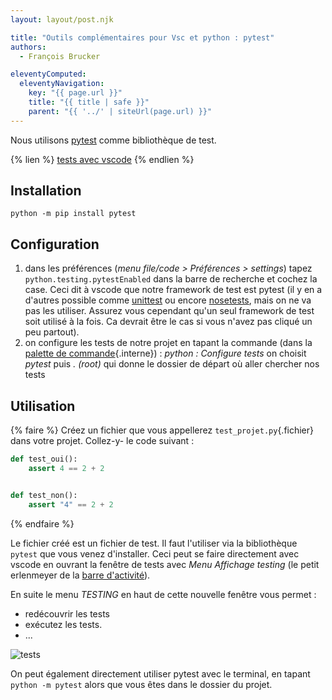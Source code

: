 ```yaml
---
layout: layout/post.njk

title: "Outils complémentaires pour Vsc et python : pytest"
authors:
  - François Brucker

eleventyComputed:
  eleventyNavigation:
    key: "{{ page.url }}"
    title: "{{ title | safe }}"
    parent: "{{ '../' | siteUrl(page.url) }}"
---
```


Nous utilisons [pytest](https://docs.pytest.org/) comme bibliothèque de test.

{% lien %}
[tests avec vscode](https://code.visualstudio.com/docs/python/testing)
{% endlien %}

## <span id="installation-pytest"></span> Installation

```shell
python -m pip install pytest
```

## <span id="configuration-pytest"></span> Configuration

1. dans les préférences (_menu file/code > Préférences > settings_) tapez `python.testing.pytestEnabled` dans la barre de recherche et cochez la case. Ceci dit à vscode que notre framework de test est pytest (il y en a d'autres possible comme [unittest](https://docs.python.org/fr/3.9/library/unittest.html) ou encore [nosetests](https://nose.readthedocs.io/en/latest/), mais on ne va pas les utiliser. Assurez vous cependant qu'un seul framework de test soit utilisé à la fois. Ca devrait être le cas si vous n'avez pas cliqué un peu partout).
2. on configure les tests de notre projet en tapant la commande (dans la [palette de commande](../vsc-installation-et-prise-en-main#palette-de-commande){.interne}) : _python : Configure tests_ on choisit _pytest_ puis _. (root)_ qui donne le dossier de départ où aller chercher nos tests

## <span id="utilisation-pytest"></span> Utilisation

{% faire %}
Créez un fichier que vous appellerez `test_projet.py`{.fichier} dans votre projet. Collez-y- le code suivant :

```python
def test_oui():
    assert 4 == 2 + 2


def test_non():
    assert "4" == 2 + 2
```

{% endfaire %}

Le fichier créé est un fichier de test. Il faut l'utiliser via la bibliothèque `pytest` que vous venez d'installer. Ceci peut se faire directement avec vscode en ouvrant la fenêtre de tests avec _Menu Affichage testing_ (le petit erlenmeyer de la [barre d'activité](https://code.visualstudio.com/docs/getstarted/userinterface)).

En suite le menu _TESTING_ en haut de cette nouvelle fenêtre vous permet :

- redécouvrir les tests
- exécutez les tests.
- ...

![tests](../python-pytest-env.png)

On peut également directement utiliser pytest avec le terminal, en tapant `python -m pytest` alors que vous êtes dans le dossier du projet.
